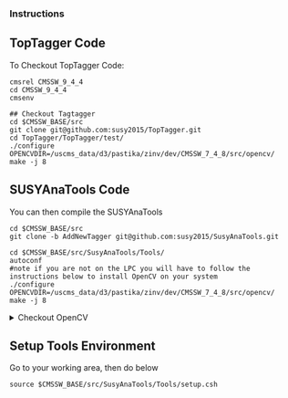 ### Instructions

## TopTagger Code

To Checkout TopTagger Code:

```
cmsrel CMSSW_9_4_4
cd CMSSW_9_4_4
cmsenv

## Checkout Tagtagger
cd $CMSSW_BASE/src
git clone git@github.com:susy2015/TopTagger.git
cd TopTagger/TopTagger/test/
./configure OPENCVDIR=/uscms_data/d3/pastika/zinv/dev/CMSSW_7_4_8/src/opencv/
make -j 8 
```

## SUSYAnaTools Code

You can then compile the SUSYAnaTools
```
cd $CMSSW_BASE/src
git clone -b AddNewTagger git@github.com:susy2015/SusyAnaTools.git

cd $CMSSW_BASE/src/SusyAnaTools/Tools/
autoconf
#note if you are not on the LPC you will have to follow the instructions below to install OpenCV on your system
./configure OPENCVDIR=/uscms_data/d3/pastika/zinv/dev/CMSSW_7_4_8/src/opencv/
make -j 8 
```

<details> <summary> Checkout OpenCV </summary>
cd $CMSSW_BASE/src
git clone git@github.com:susy2015/opencv.git
cd opencv
git checkout 3.1.0_StopBugFix
cmake .
make -j 8
</details>


## Setup Tools Environment
Go to your working area, then do below
```
source $CMSSW_BASE/src/SusyAnaTools/Tools/setup.csh
```



